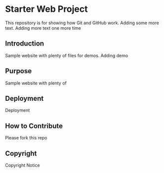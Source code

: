 # Starter Web Project

This repository is for showing how Git and GitHub work. Adding some more text. Adding more text one more time

## Introduction

Sample website with plenty of files for demos. Adding demo

## Purpose

Sample website with plenty of

## Deployment

Deployment

## How to Contribute

Please fork this repo

## Copyright

Copyright Notice